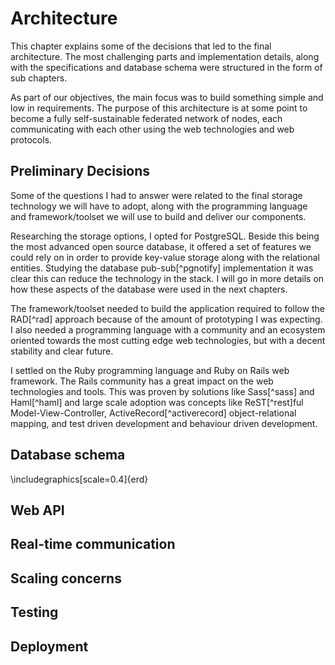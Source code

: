 # Architecture

This chapter explains some of the decisions that led to the final architecture.
The most challenging parts and implementation details, along with the specifications
and database schema were structured in the form of sub chapters.

As part of our objectives, the main focus was to build something simple
and low in requirements. The purpose of this architecture is at some point to
become a fully self-sustainable federated network of nodes, each communicating
with each other using the web technologies and web protocols.

## Preliminary Decisions

Some of the questions I had to answer were related to the final storage
technology we will have to adopt, along with the programming language and
framework/toolset we will use to build and deliver our components.

Researching the storage options, I opted for PostgreSQL. Beside this being the
most advanced open source database, it offered a set of features we could rely
on in order to provide key-value storage along with the relational entities.
Studying the database pub-sub[^pgnotify] implementation it was clear this
can reduce the technology in the stack. I will go in more details on how these
aspects of the database were used in the next chapters.

The framework/toolset needed to build the application required to follow the
RAD[^rad] approach because of the amount of prototyping I was expecting. I
also needed a programming language with a community and an ecosystem oriented
towards the most cutting edge web technologies, but with a decent stability
and clear future.

I settled on the Ruby programming language and Ruby on Rails web framework. The
Rails community has a great impact on the web technologies and tools. This was
proven by solutions like Sass[^sass] and Haml[^haml] and large scale adoption
was concepts like ReST[^rest]ful Model-View-Controller,
ActiveRecord[^activerecord] object-relational mapping, and test driven
development and behaviour driven development.

## Database schema

\includegraphics[scale=0.4]{erd}

## Web API

## Real-time communication

## Scaling concerns

## Testing

## Deployment
